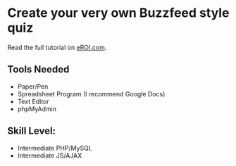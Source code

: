 Create your very own Buzzfeed style quiz
========================================
Read the full tutorial on [eROI.com](http://www.eroi.com/).

Tools Needed
-------
* Paper/Pen
* Spreadsheet Program (I recommend Google Docs)
* Text Editor
* phpMyAdmin

Skill Level:
-------
* Intermediate PHP/MySQL
* Intermediate JS/AJAX
